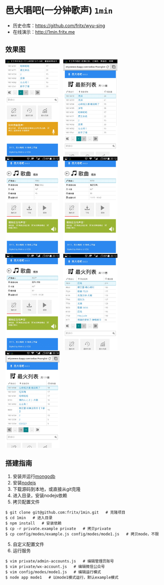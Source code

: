 # 邑大唱吧(一分钟歌声) `1min`

- 历史仓库：<https://github.com/fritx/wyu-sing>
- 在线演示：<http://1min.fritx.me>

## 效果图

<img width="170" src="screenshots/Screenshot_2014-03-26-20-12-22.jpeg">
&nbsp;
<img width="170" src="screenshots/Screenshot_2014-03-26-20-12-29.jpeg">
&nbsp;
<img width="170" src="screenshots/Screenshot_2014-03-26-20-12-44.jpeg">
&nbsp;
<img width="170" src="screenshots/Screenshot_2014-03-26-20-12-53.jpeg">

<img width="170" src="screenshots/Screenshot_2014-03-26-20-13-03.jpeg">
&nbsp;
<img width="170" src="screenshots/Screenshot_2014-03-26-20-13-22.jpeg">
&nbsp;
<img width="170" src="screenshots/Screenshot_2014-03-26-20-14-11.jpeg">

## 搭建指南

1. 安装并运行[mongodb](http://mongodb.com)
2. 安装[nodejs](http://nodejs.org)
3. 下载源码到本地，或直接从git克隆
4. 进入目录，安装nodejs依赖
5. 拷贝配置文件

```
$ git clone git@github.com:fritx/1min.git   # 克隆项目
$ cd 1min   # 进入目录
$ npm install   # 安装依赖
$ cp -r private.example private   # 拷贝private
$ cp config/modes/example.js config/modes/mode1.js   # 拷贝mode，不限
```

5. 自定义配置文件
6. 运行服务

```
$ vim private/admin-accounts.js   # 编辑管理员账号
$ vim private/wx-account.js   # 编辑微信公众号
$ vim config/modes/mode1.js   # 编辑运行模式
$ node app mode1   # 以mode1模式运行，默认example模式
```
